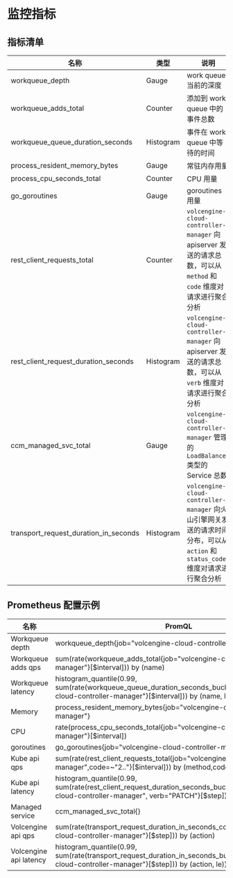 # 监控指标
## 指标清单
| 名称                                    | 类型        | 说明                                                                                              |
|---------------------------------------|-----------|-------------------------------------------------------------------------------------------------|
| workqueue_depth                       | Gauge     | work queue 当前的深度                                                                                | 
| workqueue_adds_total                  | Counter   | 添加到 work queue 中的事件总数                                                                           |
| workqueue_queue_duration_seconds      | Histogram | 事件在 work queue 中等待的时间                                                                           |
| process_resident_memory_bytes         | Gauge     | 常驻内存用量                                                                                          |
| process_cpu_seconds_total             | Counter   | CPU 用量                                                                                          | 
| go_goroutines                         | Gauge     | goroutines 用量                                                                                   | 
| rest_client_requests_total            | Counter   | `volcengine-cloud-controller-manager` 向 apiserver 发送的请求总数，可以从 `method` 和 `code` 维度对请求进行聚合分析     |
| rest_client_request_duration_seconds  | Histogram | `volcengine-cloud-controller-manager` 向 apiserver 发送的请求总数，可以从 `verb` 维度对请求进行聚合分析                |
| ccm_managed_svc_total                 | Gauge     | `volcengine-cloud-controller-manager` 管理的 `LoadBalancer` 类型的 Service 总数                         |
| transport_request_duration_in_seconds | Histogram | `volcengine-cloud-controller-manager` 向火山引擎网关发送的请求时间分布，可以从 `action` 和 `status_code` 维度对请求进行聚合分析 |

## Prometheus 配置示例
| 名称                     | PromQL                                                                                                                                                         |
|------------------------|----------------------------------------------------------------------------------------------------------------------------------------------------------------|
| Workqueue depth        | workqueue_depth{job="volcengine-cloud-controller-manager"}                                                                                                     | 
| Workqueue adds qps     | sum(rate(workqueue_adds_total{job="volcengine-cloud-controller-manager"}[$interval])) by (name)                                                                |
| Workqueue latency      | histogram_quantile(0.99, sum(rate(workqueue_queue_duration_seconds_bucket{job="volcengine-cloud-controller-manager"}[$interval])) by (name, le))               |
| Memory                 | process_resident_memory_bytes{job="volcengine-cloud-controller-manager"}                                                                                       |
| CPU                    | rate(process_cpu_seconds_total{job="volcengine-cloud-controller-manager"}[$interval])                                                                          | 
| goroutines             | go_goroutines{job="volcengine-cloud-controller-manager"}                                                                                                       | 
| Kube api qps           | sum(rate(rest_client_requests_total{job="volcengine-cloud-controller-manager",code=~"2.."}[$interval])) by (method,code)                                       |
| Kube api latency       | histogram_quantile(0.99, sum(rate(rest_client_request_duration_seconds_bucket{job="volcengine-cloud-controller-manager", verb="PATCH"}[$step])) by (verb, le)) |
| Managed service        | ccm_managed_svc_total{}                                                                                                                                        |
| Volcengine api qps     | sum(rate(transport_request_duration_in_seconds_count{job="volcengine-cloud-controller-manager"}[$step])) by (action)                                           |
| Volcengine api latency | histogram_quantile(0.99, sum(rate(transport_request_duration_in_seconds_bucket{job="volcengine-cloud-controller-manager"}[$step])) by (action, le))            | 